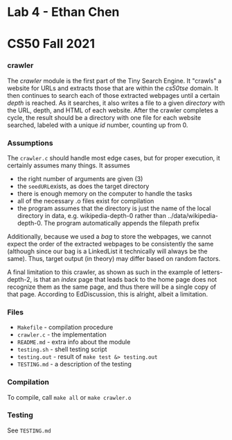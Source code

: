# Lab 4 - Ethan Chen
# CS50 Fall 2021

### crawler

The *crawler* module is the first part of the Tiny Search Engine.
It "crawls" a website for URLs and extracts those that are within the _cs50tse_ domain.
It then continues to search each of those extracted webpages until a certain _depth_ is reached.
As it searches, it also writes a file to a given _directory_ with the URL, depth, and HTML of each website.
After the crawler completes a cycle, the result should be a directory with one file for each website searched, labeled with a unique _id_ number, counting up from 0.

### Assumptions

The `crawler.c` should handle most edge cases, but for proper execution, it certainly assumes many things. It assumes
* the right number of arguments are given (3)
* the `seedURL`exists, as does the target directory
* there is enough memory on the computer to handle the tasks
* all of the necessary .o files exist for compilation
* the program assumes that the directory is just the name of the local directory in data, e.g. wikipedia-depth-0 rather than ../data/wikipedia-depth-0. The program automatically appends the filepath prefix

Additionally, because we used a _bag_ to store the webpages, we cannot expect the order of the extracted webpages to be consistently the same (although since our bag is a LinkedList it technically will always be the same). Thus, target output (in theory) may differ based on random factors.

A final limitation to this crawler, as shown as such in the example of letters-depth-2, is that an _index_ page that leads back to the home page does not recognize them as the same page, and thus there will be a single copy of that page. According to EdDiscussion, this is alright, albeit a limitation. 

### Files

* `Makefile` - compilation procedure
* `crawler.c` - the implementation
* `README.md` - extra info about the module
* `testing.sh` - shell testing script
* `testing.out` - result of `make test &> testing.out`
* `TESTING.md` - a description of the testing

### Compilation

To compile, call `make all` or `make crawler.o`

### Testing

See `TESTING.md`


